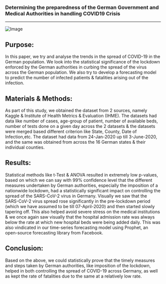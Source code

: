 ### Determining the preparedness of the German Government and Medical Authorities in handling COVID19 Crisis
---
![Image](https://taj-strategie.fr/content/uploads/2020/03/germany-coronavirus.png)

Purpose:
---
In this paper, we try and analyse the trends in the spread of COVID-19 in the German population. 
We look into the statistical significance of the lockdown enforced by the German authorities in curbing the spread of the virus across the German population.
We also try to develop a forecasting model to predict the number of infected patients & fatalities arising out of the infection. 

Materials & Methods:
---
As part of this study, we obtained the dataset from 2 sources, namely Kaggle & Institute of Health Metrics & Evaluation (IHME). 
The datasets had data like number of cases, age-group of patient, number of available beds, number of tests done on a given day across the 2 datasets & the datasets were merged based different criterion like State, County, Date of Infection,etc. 
The dataset had data from 24-Jan-2020 up till 3-June-2020, and the same was obtained from across the 16 German states & their individual counties. 

Results:
---
Statistical methods like t-Test & ANOVA resulted in extremely low p-values, based on which we can say with 99% confidence level that the different measures undertaken by German authorities, especially the imposition of a nationwide lockdown, had a statistically significant impact on controlling the spread of the SARS-CoV-2 virus in Germany. 
Visually we saw that the SARS-CoV-2 virus spread rose significantly in the pre-lockdown period (which we have assumed to be till 07-April-2020) and then started slowly tapering off. 
This also helped avoid severe stress on the medical institutions & we once again saw visually that the hospital admission rate was always below the rate at which new hospital beds were being added daily. 
This was also vindicated in our time-series forecasting model using Prophet, an open-source forecasting library from Facebook. 

Conclusion:
---
Based on the above, we could statistically prove that the timely measures and steps taken by German authorities, like imposition of the lockdown, helped in both controlling the spread of COVID-19 across Germany, as well as kept the rate of fatalities due to the same at a relatively low rate.
